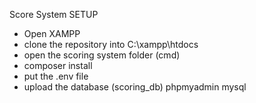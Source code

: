 Score System SETUP
- Open XAMPP
- clone the repository into C:\xampp\htdocs
- open the scoring system folder (cmd)
- composer install
- put the .env file
- upload the database (scoring_db) phpmyadmin mysql
